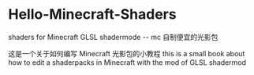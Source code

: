 # Hello-Minecraft-Shaders
shaders for Minecraft GLSL shadermode -- mc 自制便宜的光影包

这是一个关于如何编写 Minecraft 光影包的小教程
this is a small book about how to edit a shaderpacks in Minecraft with the mod of GLSL shadermod



